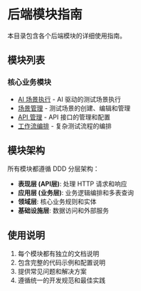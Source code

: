 # 后端模块指南

本目录包含各个后端模块的详细使用指南。

## 模块列表

### 核心业务模块
- [AI 场景执行](./ai_scenario_execution.md) - AI 驱动的测试场景执行
- [场景管理](./scenario_management.md) - 测试场景的创建、编辑和管理
- [API 管理](./api_management.md) - API 接口的管理和配置
- [工作流编排](./workflow_orchestration.md) - 复杂测试流程的编排

## 模块架构

所有模块都遵循 DDD 分层架构：
- **表现层 (API层)**: 处理 HTTP 请求和响应
- **应用层 (业务层)**: 业务逻辑编排和多表查询
- **领域层**: 核心业务规则和实体
- **基础设施层**: 数据访问和外部服务

## 使用说明

1. 每个模块都有独立的文档说明
2. 包含完整的代码示例和配置说明
3. 提供常见问题和解决方案
4. 遵循统一的开发规范和最佳实践